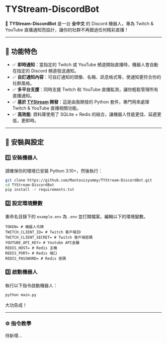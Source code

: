 # TYStream-DiscordBot

🤖 **TYStream-DiscordBot** 是一台 **全中文** 的  Discord 機器人，專為 Twitch & YouTube 直播通知而設計，讓你的社群不再錯過任何精彩直播！

---

## 🚀 功能特色

- ✅ **即時通知**：當指定的 Twitch 或 YouTube 頻道開始直播時，機器人會自動在指定的 Discord 頻道發送通知。  
- ✅ **自訂通知內容**：可自訂通知的頭像、名稱、訊息格式等，使通知更符合你的社群風格。  
- ✅ **多平台支援**：同時支援 Twitch 和 YouTube 直播監測，讓你輕鬆管理所有直播通知。  
- ✅ **基於 [TYStream](https://github.com/Mantouisyummy/TYStream) 開發**：這是由我開發的 Python 套件，專門用來處理 Twitch & YouTube 直播相關功能。  
- ✅ **高效能**: 資料庫使用了 SQLite + Redis 的結合，讓機器人性能更佳、延遲更低，更即時。

---

## 📌 安裝與設定

### 1️⃣ 安裝機器人

請確保你的環境已安裝 Python 3.10+，然後執行：

```sh
git clone https://github.com/Mantouisyummy/TYStream-DiscordBot.git
cd TYStream-DiscordBot
pip install -r requirements.txt
````

### 2️⃣ 設定環境變數

重命名目錄下的 `example.env` 為 `.env` 並打開檔案，編輯以下的環境變數。

```env
TOKEN= # 機器人令牌
TWITCH_CLIENT_ID= # Twitch 客戶端ID
TWITCH_CLIENT_SECRET= # Twitch 客戶端密碼
YOUTUBE_API_KEY= # Youtube API金鑰
REDIS_HOST= # Redis 主機
REDIS_PORT= # Redis 端口
REDIS_PASSWORD= # Redis 密碼
```

### 3️⃣ 啟動機器人
執行以下指令啟動機器人：
```sh
python main.py
```
大功告成！

***

### ⚙️ 指令教學
待新增...
